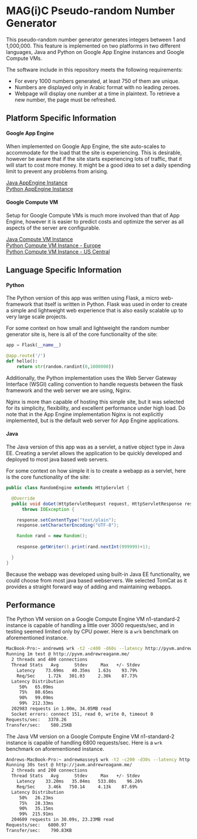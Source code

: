 # MAG(i)C Pseudo-random Number Generator

This pseudo-random number generator generates integers between 1 and 1,000,000. This feature is implemented on two platforms in two different languages, Java and Python on Google App Engine instances and Google Compute VMs.

The software include in this repository meets the following requirements:
* For every 1000 numbers generated, at least 750 of them are unique.
* Numbers are displayed only in Arabic format with no leading zeroes.
* Webpage will display one number at a time in plaintext. To retrieve a new number, the page must be refreshed.

## Platform Specific Information
#### Google App Engine
When implemented on Google App Engine, the site auto-scales to accommodate for the load that the site is experiencing. This is desirable, however be aware that if the site starts experiencing lots of traffic, that it will start to cost more money. It might be a good idea to set a daily spending limit to prevent any problems from arising.

[Java AppEngine Instance](http://software-engineering-250801.appspot.com)  
[Python AppEngine Instance](http://capstoneproject-251917.appspot.com)

#### Google Compute VM
Setup for Google Compute VMs is much more involved than that of App Engine, however it is easier to predict costs and optimize the server as all aspects of the server are configurable.

[Java Compute VM Instance](http://javm.andrewreaganm.me/)  
[Python Compute VM Instance - Europe](https://europe.mag-i-c.com)  
[Python Compute VM Instance - US Central](https://centralus.mag-i-c.com)

## Language Specific Information
#### Python
The Python version of this app was written using Flask, a micro web-framework that itself is written in Python. Flask was used in order to create a simple and lightweight web experience that is also easily scalable up to very large scale projects.

For some context on how small and lightweight the random number generator site is, here is all of the core functionality of the site:

```Python
app = Flask(__name__)

@app.route('/')
def hello():
    return str(random.randint(0,1000000))
```

Additionally, the Python implementation uses the Web Server Gateway Interface (WSGI) calling convention to handle requests between the flask framework and the web server we are using, Nginx.

Nginx is more than capable of hosting this simple site, but it was selected for its simplicity, flexibility, and excellent performance under high load. Do note that in the App Engine implementation Nginx is not explicitly implemented, but is the default web server for App Engine applications.

#### Java
The Java version of this app was as a servlet, a native object type in Java EE. Creating a servlet allows the application to be quickly developed and deployed to most java based web servers.

For some context on how simple it is to create a webapp as a servlet, here is the core functionality of the site:
```Java
public class RandomEngine extends HttpServlet {

  @Override
  public void doGet(HttpServletRequest request, HttpServletResponse response) 
      throws IOException {

    response.setContentType("text/plain");
    response.setCharacterEncoding("UTF-8");

    Random rand = new Random();
    
    response.getWriter().print(rand.nextInt(999999)+1);

  }
}
```
Because the webapp was developed using built-in Java EE functionality, we could choose from most java based webservers. We selected TomCat as it provides a straight forward way of adding and maintaining webapps.

## Performance
The Python VM version on a Google Compute Engine VM n1-standard-2 instance is capable of handling a little over 3000 requests/sec, and in testing seemed limited only by CPU power. Here is a `wrk` benchmark on aforementioned instance.

```bash
MacBook-Pro:~ andrewm$ wrk -t2 -c400 -d60s --latency http://pyvm.andrewreaganm.me/
Running 1m test @ http://pyvm.andrewreaganm.me/
  2 threads and 400 connections
  Thread Stats   Avg      Stdev     Max   +/- Stdev
    Latency    73.69ms   40.35ms   1.63s    93.79%
    Req/Sec     1.72k   301.03     2.30k    87.73%
  Latency Distribution
     50%   65.09ms
     75%   80.65ms
     90%   99.09ms
     99%  212.33ms
  202983 requests in 1.00m, 34.05MB read
  Socket errors: connect 151, read 0, write 0, timeout 0
Requests/sec:   3378.26
Transfer/sec:    580.25KB

```

The Java VM version on a Google Compute Engine VM n1-standard-2 instance is capable of handling 6800 requests/sec. Here is a `wrk` benchmark on aforementioned instance.

```bash
Andrews-MacBook-Pro:~ andrewmassey$ wrk -t2 -c200 -d30s --latency http://javm.andrewreaganm.me/
Running 30s test @ http://javm.andrewreaganm.me/
  2 threads and 200 connections
  Thread Stats   Avg      Stdev     Max   +/- Stdev
    Latency    33.20ms   35.04ms   533.80s    96.26%
    Req/Sec     3.46k   750.14     4.13k    87.69%
  Latency Distribution
     50%   26.23ms
     75%   28.33ms
     90%   35.15ms
     99%  215.91ms
  204609 requests in 30.09s, 23.23MB read
Requests/sec:   6800.97
Transfer/sec:    790.83KB

```
